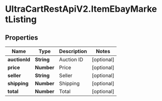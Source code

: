 # UltraCartRestApiV2.ItemEbayMarketListing

## Properties
Name | Type | Description | Notes
------------ | ------------- | ------------- | -------------
**auctionId** | **String** | Auction ID | [optional] 
**price** | **Number** | Price | [optional] 
**seller** | **String** | Seller | [optional] 
**shipping** | **Number** | Shipping | [optional] 
**total** | **Number** | Total | [optional] 


